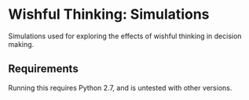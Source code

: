 # Wishful Thinking: Simulations

Simulations used for exploring the effects of wishful thinking in decision making.

## Requirements

Running this requires Python 2.7, and is untested with other versions.
